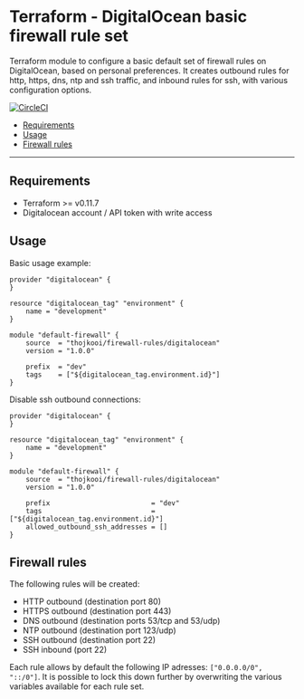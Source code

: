# Terraform - DigitalOcean basic firewall rule set

Terraform module to configure a basic default set of firewall rules on DigitalOcean, based on personal preferences. It creates outbound rules for http, https, dns, ntp and ssh traffic, and inbound rules for ssh, with various configuration options.

[![CircleCI](https://circleci.com/gh/thojkooi/terraform-digitalocean-firewall-rules/tree/master.svg?style=svg)](https://circleci.com/gh/thojkooi/terraform-digitalocean-firewall-rules/tree/master)

- [Requirements](#requirements)
- [Usage](#usage)
- [Firewall rules](#firewall-rules)

---

## Requirements

- Terraform >= v0.11.7
- Digitalocean account / API token with write access

## Usage

Basic usage example:

```hcl
provider "digitalocean" {
}

resource "digitalocean_tag" "environment" {
    name = "development"
}

module "default-firewall" {
    source  = "thojkooi/firewall-rules/digitalocean"
    version = "1.0.0"

    prefix  = "dev"
    tags    = ["${digitalocean_tag.environment.id}"]
}
```

Disable ssh outbound connections:

```hcl
provider "digitalocean" {
}

resource "digitalocean_tag" "environment" {
    name = "development"
}

module "default-firewall" {
    source  = "thojkooi/firewall-rules/digitalocean"
    version = "1.0.0"

    prefix                         = "dev"
    tags                           = ["${digitalocean_tag.environment.id}"]
    allowed_outbound_ssh_addresses = []
}
```


## Firewall rules

The following rules will be created:

- HTTP outbound (destination port 80)
- HTTPS outbound (destination port 443)
- DNS outbound (destination ports 53/tcp and 53/udp)
- NTP outbound (destination port 123/udp)
- SSH outbound (destination port 22)
- SSH inbound (port 22)

Each rule allows by default the following IP adresses: `["0.0.0.0/0", "::/0"]`. It is possible to lock this down further by overwriting the various variables available for each rule set.
